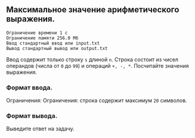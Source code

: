 ## Максимальное значение арифметического выражения.

```
Ограничение времени 1 с
Ограничение памяти 256.0 Мб
Ввод стандартный ввод или input.txt
Вывод стандартный вывод или output.txt
```

Ввод содержит только строку `s` длиной `n`. Строка состоит из чисел операндов (числа от `0` до `99`) и операций `+, -, *`. 
Посчитайте значения выражения.

### Формат ввода.
Ограничения: Ограничения: строка содержит максимум `20` символов.

### Формат вывода.
Выведите ответ на задачу.

